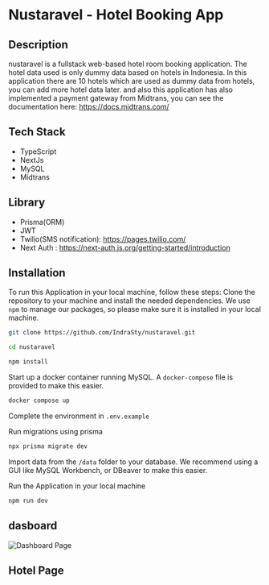 # Nustaravel - Hotel Booking App
## Description
nustaravel is a fullstack web-based hotel room booking application. The hotel data used is only dummy data based on hotels in Indonesia. In this application there are 10 hotels which are used as dummy data from hotels, you can add more hotel data later. and also this application has also implemented a payment gateway from Midtrans, you can see the documentation here: https://docs.midtrans.com/
## Tech Stack
- TypeScript
- NextJs
- MySQL
- Midtrans

## Library
- Prisma(ORM)
- JWT
- Twilio(SMS notification): https://pages.twilio.com/
- Next Auth : https://next-auth.js.org/getting-started/introduction
## Installation
To run this Application in your local machine, follow these steps:
Clone the repository to your machine and install the needed dependencies. We use `npm` to manage our packages, so please make sure it is installed in your local machine.
```bash
git clone https://github.com/IndraSty/nustaravel.git

cd nustaravel

npm install
```
Start up a docker container running MySQL. A `docker-compose` file is provided to make this easier.
```bash
docker compose up
```
Complete the environment in `.env.example`

Run migrations using prisma
```bash
npx prisma migrate dev
```

Import data from the `/data` folder to your database. We recommend using a GUI like MySQL Workbench, or DBeaver to make this easier.

Run the Application in your local machine
```bash
npm run dev
```

## dasboard
![Dashboard Page](/images/dasboard.png)

## Hotel Page
